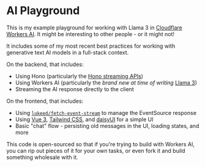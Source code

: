 # AI Playground

This is my example playground for working with Llama 3 in [Cloudflare Workers AI](https://ai.cloudflare.com). It might be interesting to other people - or it might not!

It includes some of my most recent best practices for working with generative text AI models in a full-stack context. 

On the backend, that includes:

- Using Hono (particularly the [Hono streaming APIs](https://hono.dev/helpers/streaming))
- Using Workers AI (particularly the _brand new at time of writing_  [Llama 3](https://blog.cloudflare.com/meta-llama-3-available-on-cloudflare-workers-ai))
- Streaming the AI response directly to the client

On the frontend, that includes:

- Using [`lukeed/fetch-event-stream`](https://github.com/lukeed/fetch-event-stream) to manage the EventSource response
- Using [Vue 3](https://vuejs.org), [Tailwind CSS](https://tailwindcss.com), and [daisyUI](https://daisyui.com) for a simple UI
- Basic "chat" flow - persisting old messages in the UI, loading states, and more

This code is open-sourced so that if you're trying to build with Workers AI, you can rip out pieces of it for your own tasks, or even fork it and build something wholesale with it.
